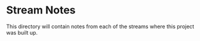 # Stream Notes

This directory will contain notes from each of the streams where this project was built up.